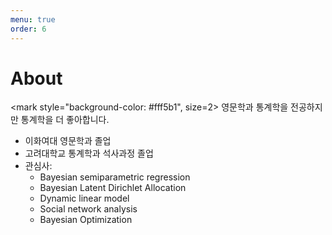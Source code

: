 ```yaml
---
menu: true
order: 6
---
```

# About

<mark style="background-color: #fff5b1", size=2>
영문학과 통계학을 전공하지만 통계학을 더 좋아합니다.
</mark>


* 이화여대 영문학과 졸업
* 고려대학교 통계학과 석사과정 졸업
* 관심사: 
  * Bayesian semiparametric regression
  * Bayesian Latent Dirichlet Allocation 
  * Dynamic linear model
  * Social network analysis
  * Bayesian Optimization
